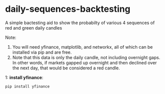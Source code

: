 # daily-sequences-backtesting
A simple bactesting aid to show the probabilty of various 4 sequences of red and green daily candles

Note:
1.  You will need yfinance, matplotlib, and networkx, all of which can be installed via pip and are free.
2.  Note that this data is only the daily candle, not including overnight gaps.  In other words, if markets gapped up overnight and then declined over the next day, that would be considered a red candle.  

1: **install yfinance**:
  ```bash
  pip install yfinance

